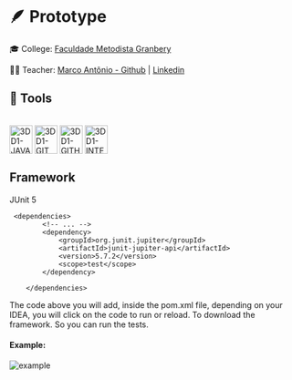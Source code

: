 
# 🪶 Prototype



🎓 College: [Faculdade Metodista Granbery](http://granbery.edu.br/)

👨‍🏫 Teacher: [Marco Antônio - Github](https://github.com/marcoaparaujo) | [Linkedin](https://www.linkedin.com/in/marco-ant%C3%B4nio-ara%C3%BAjo/)



## 🧰 Tools

<div style="display: inline_block"><br>
  <img align="center" alt="3DD1-JAVA" height="50" width="40" src="https://cdn.jsdelivr.net/gh/devicons/devicon/icons/java/java-original.svg">
  <img align="center" alt="3DD1-GIT" height="50" width="40" src="https://cdn.jsdelivr.net/gh/devicons/devicon/icons/git/git-original.svg">
  <img align="center" alt="3DD1-GITHUB" height="50" width="40" src="https://cdn.jsdelivr.net/gh/devicons/devicon/icons/github/github-original.svg">
  <img align="center" alt="3DD1-INTELLIJ" height="50" width="40" src="https://cdn.jsdelivr.net/gh/devicons/devicon/icons/intellij/intellij-original.svg">
</div>

## Framework

JUnit 5
```POM
 <dependencies>
        <!-- ... -->
        <dependency>
            <groupId>org.junit.jupiter</groupId>
            <artifactId>junit-jupiter-api</artifactId>
            <version>5.7.2</version>
            <scope>test</scope>
        </dependency>

    </dependencies>
```


The code above you will add, inside the pom.xml file, depending on your IDEA, you will click on the code to run or reload. To download the framework. So you can run the tests.
#### Example: 
![example](https://user-images.githubusercontent.com/56802572/139537465-a8d02743-046c-4da6-8b74-00c7ed53b1d5.png)



